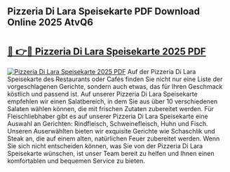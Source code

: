 ## Pizzeria Di Lara Speisekarte PDF Download Online 2025 AtvQ6

# <h2><a href="http://gcb7cv.nevu.top/?p=Pizzeria+Di+Lara+Speisekarte">🔗 👉🔴 Pizzeria Di Lara Speisekarte 2025 PDF</a></h2>

[![Pizzeria Di Lara Speisekarte 2025 PDF](https://i.imgur.com/dBaPXMq.png)](http://gcb7cv.nevu.top/?p=Pizzeria+Di+Lara+Speisekarte)
Auf der Pizzeria Di Lara Speisekarte des Restaurants oder Cafés finden Sie nicht nur eine Liste der vorgeschlagenen Gerichte, sondern auch etwas, das für Ihren Geschmack köstlich und passend ist. Auf unserer Pizzeria Di Lara Speisekarte empfehlen wir einen Salatbereich, in dem Sie aus über 10 verschiedenen Salaten wählen können, die mit frischen Zutaten zubereitet werden. Für Fleischliebhaber gibt es auf unserer Pizzeria Di Lara Speisekarte eine Auswahl an Gerichten: Rindfleisch, Schweinefleisch, Huhn und Fisch. Unseren Auserwählten bieten wir exquisite Gerichte wie Schaschlik und Steak an, die auf einem alten, natürlichen Feuer zubereitet werden. Wenn Sie sich nicht entscheiden können, was Sie von der Pizzeria Di Lara Speisekarte wünschen, ist unser Team bereit zu helfen und Ihnen einen komfortablen und bequemen Service zu bieten.
